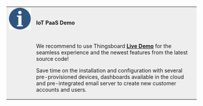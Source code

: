 <table style="background-color:#eeeeee">
<tr>
  <td style="width: 58px;" valign="top">
      <img width="58" height="58" src="/images/info-sign.svg"/>
  </td>
  <td>
      <br/>  
      <p><b>IoT PaaS Demo</b></p>
      <br/>  
      <p>We recommend to use Thingsboard <a href="https://demo.thingsboard.io/signup"><b>Live Demo</b></a> for the seamless experience and the newest features from the latest source code!</p>
      <p>Save time on the installation and configuration with several pre-provisioned devices, dashboards available in the cloud and pre-integrated email server to create new customer accounts and users.</p>
  </td>
</tr>
</table>



